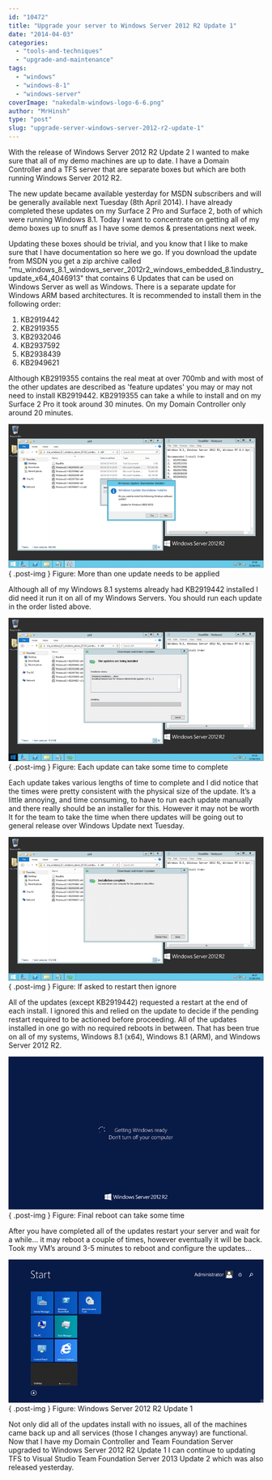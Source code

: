 ```yaml
---
id: "10472"
title: "Upgrade your server to Windows Server 2012 R2 Update 1"
date: "2014-04-03"
categories: 
  - "tools-and-techniques"
  - "upgrade-and-maintenance"
tags: 
  - "windows"
  - "windows-8-1"
  - "windows-server"
coverImage: "nakedalm-windows-logo-6-6.png"
author: "MrHinsh"
type: "post"
slug: "upgrade-server-windows-server-2012-r2-update-1"
---
```


With the release of Windows Server 2012 R2 Update 2 I wanted to make sure that all of my demo machines are up to date. I have a Domain Controller and a TFS server that are separate boxes but which are both running Windows Server 2012 R2.

The new update became available yesterday for MSDN subscribers and will be generally available next Tuesday (8th April 2014). I have already completed these updates on my Surface 2 Pro and Surface 2, both of which were running Windows 8.1. Today I want to concentrate on getting all of my demo boxes up to snuff as I have some demos & presentations next week.

Updating these boxes should be trivial, and you know that I like to make sure that I have documentation so here we go. If you download the update from MSDN you get a zip archive called "mu\_windows\_8.1\_windows\_server\_2012r2\_windows\_embedded\_8.1industry\_update\_x64\_4046913" that contains 6 Updates that can be used on Windows Server as well as Windows. There is a separate update for Windows ARM based architectures. It is recommended to install them in the following order:

1. KB2919442
2. KB2919355
3. KB2932046
4. KB2937592
5. KB2938439
6. KB2949621

Although KB2919355 contains the real meat at over 700mb and with most of the other updates are described as 'feature updates' you may or may not need to install KB2919442. KB2919355 can take a while to install and on my Surface 2 Pro it took around 30 minutes. On my Domain Controller only around 20 minutes.

![clip_image001](images/clip_image001-1-1.png "clip_image001")  
{ .post-img }
Figure: More than one update needs to be applied

Although all of my Windows 8.1 systems already had KB2919442 installed I did need it run it on all of my Windows Servers. You should run each update in the order listed above.

![clip_image002](images/clip_image002-2-2.png "clip_image002")  
{ .post-img }
Figure: Each update can take some time to complete

Each update takes various lengths of time to complete and I did notice that the times were pretty consistent with the physical size of the update. It’s a little annoying, and time consuming, to have to run each update manually and there really should be an installer for this. However it may not be worth It for the team to take the time when there updates will be going out to general release over Windows Update next Tuesday.

![clip_image003](images/clip_image003-3-3.png "clip_image003")  
{ .post-img }
Figure: If asked to restart then ignore

All of the updates (except KB2919442) requested a restart at the end of each install. I ignored this and relied on the update to decide if the pending restart required to be actioned before proceeding. All of the updates installed in one go with no required reboots in between. That has been true on all of my systems, Windows 8.1 (x64), Windows 8.1 (ARM), and Windows Server 2012 R2.

![image](images/image-4-4.png "image")  
{ .post-img }
Figure: Final reboot can take some time

After you have completed all of the updates restart your server and wait for a while… it may reboot a couple of times, however eventually it will be back. Took my VM’s around 3-5 minutes to reboot and configure the updates…

![image](images/image1-5-5.png "image")  
{ .post-img }
Figure: Windows Server 2012 R2 Update 1

Not only did all of the updates install with no issues, all of the machines came back up and all services (those I changes anyway) are functional. Now that I have my Domain Controller and Team Foundation Server upgraded to Windows Server 2012 R2 Update 1 I can continue to updating TFS to Visual Studio Team Foundation Server 2013 Update 2 which was also released yesterday.


